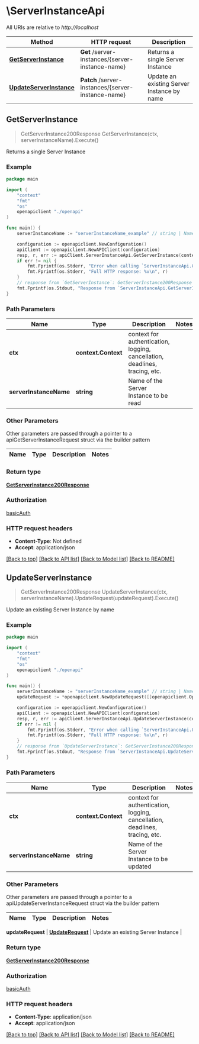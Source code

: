 # \ServerInstanceApi

All URIs are relative to *http://localhost*

Method | HTTP request | Description
------------- | ------------- | -------------
[**GetServerInstance**](ServerInstanceApi.md#GetServerInstance) | **Get** /server-instances/{server-instance-name} | Returns a single Server Instance
[**UpdateServerInstance**](ServerInstanceApi.md#UpdateServerInstance) | **Patch** /server-instances/{server-instance-name} | Update an existing Server Instance by name



## GetServerInstance

> GetServerInstance200Response GetServerInstance(ctx, serverInstanceName).Execute()

Returns a single Server Instance

### Example

```go
package main

import (
    "context"
    "fmt"
    "os"
    openapiclient "./openapi"
)

func main() {
    serverInstanceName := "serverInstanceName_example" // string | Name of the Server Instance to be read

    configuration := openapiclient.NewConfiguration()
    apiClient := openapiclient.NewAPIClient(configuration)
    resp, r, err := apiClient.ServerInstanceApi.GetServerInstance(context.Background(), serverInstanceName).Execute()
    if err != nil {
        fmt.Fprintf(os.Stderr, "Error when calling `ServerInstanceApi.GetServerInstance``: %v\n", err)
        fmt.Fprintf(os.Stderr, "Full HTTP response: %v\n", r)
    }
    // response from `GetServerInstance`: GetServerInstance200Response
    fmt.Fprintf(os.Stdout, "Response from `ServerInstanceApi.GetServerInstance`: %v\n", resp)
}
```

### Path Parameters


Name | Type | Description  | Notes
------------- | ------------- | ------------- | -------------
**ctx** | **context.Context** | context for authentication, logging, cancellation, deadlines, tracing, etc.
**serverInstanceName** | **string** | Name of the Server Instance to be read | 

### Other Parameters

Other parameters are passed through a pointer to a apiGetServerInstanceRequest struct via the builder pattern


Name | Type | Description  | Notes
------------- | ------------- | ------------- | -------------


### Return type

[**GetServerInstance200Response**](GetServerInstance200Response.md)

### Authorization

[basicAuth](../README.md#basicAuth)

### HTTP request headers

- **Content-Type**: Not defined
- **Accept**: application/json

[[Back to top]](#) [[Back to API list]](../README.md#documentation-for-api-endpoints)
[[Back to Model list]](../README.md#documentation-for-models)
[[Back to README]](../README.md)


## UpdateServerInstance

> GetServerInstance200Response UpdateServerInstance(ctx, serverInstanceName).UpdateRequest(updateRequest).Execute()

Update an existing Server Instance by name

### Example

```go
package main

import (
    "context"
    "fmt"
    "os"
    openapiclient "./openapi"
)

func main() {
    serverInstanceName := "serverInstanceName_example" // string | Name of the Server Instance to be updated
    updateRequest := *openapiclient.NewUpdateRequest([]openapiclient.Operation{*openapiclient.NewOperation(openapiclient.EnumOperation("add"), "Path_example")}) // UpdateRequest | Update an existing Server Instance

    configuration := openapiclient.NewConfiguration()
    apiClient := openapiclient.NewAPIClient(configuration)
    resp, r, err := apiClient.ServerInstanceApi.UpdateServerInstance(context.Background(), serverInstanceName).UpdateRequest(updateRequest).Execute()
    if err != nil {
        fmt.Fprintf(os.Stderr, "Error when calling `ServerInstanceApi.UpdateServerInstance``: %v\n", err)
        fmt.Fprintf(os.Stderr, "Full HTTP response: %v\n", r)
    }
    // response from `UpdateServerInstance`: GetServerInstance200Response
    fmt.Fprintf(os.Stdout, "Response from `ServerInstanceApi.UpdateServerInstance`: %v\n", resp)
}
```

### Path Parameters


Name | Type | Description  | Notes
------------- | ------------- | ------------- | -------------
**ctx** | **context.Context** | context for authentication, logging, cancellation, deadlines, tracing, etc.
**serverInstanceName** | **string** | Name of the Server Instance to be updated | 

### Other Parameters

Other parameters are passed through a pointer to a apiUpdateServerInstanceRequest struct via the builder pattern


Name | Type | Description  | Notes
------------- | ------------- | ------------- | -------------

 **updateRequest** | [**UpdateRequest**](UpdateRequest.md) | Update an existing Server Instance | 

### Return type

[**GetServerInstance200Response**](GetServerInstance200Response.md)

### Authorization

[basicAuth](../README.md#basicAuth)

### HTTP request headers

- **Content-Type**: application/json
- **Accept**: application/json

[[Back to top]](#) [[Back to API list]](../README.md#documentation-for-api-endpoints)
[[Back to Model list]](../README.md#documentation-for-models)
[[Back to README]](../README.md)

